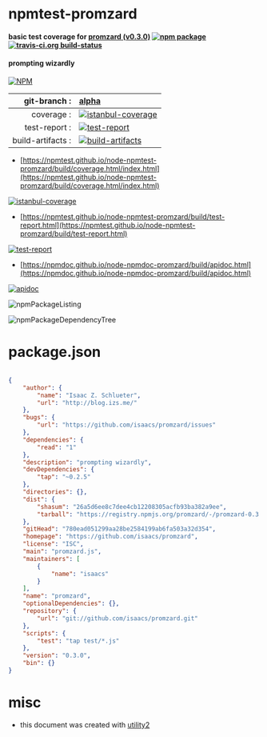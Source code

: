 # npmtest-promzard

#### basic test coverage for  [promzard (v0.3.0)](https://github.com/isaacs/promzard)  [![npm package](https://img.shields.io/npm/v/npmtest-promzard.svg?style=flat-square)](https://www.npmjs.org/package/npmtest-promzard) [![travis-ci.org build-status](https://api.travis-ci.org/npmtest/node-npmtest-promzard.svg)](https://travis-ci.org/npmtest/node-npmtest-promzard)

#### prompting wizardly

[![NPM](https://nodei.co/npm/promzard.png?downloads=true&downloadRank=true&stars=true)](https://www.npmjs.com/package/promzard)

| git-branch : | [alpha](https://github.com/npmtest/node-npmtest-promzard/tree/alpha)|
|--:|:--|
| coverage : | [![istanbul-coverage](https://npmtest.github.io/node-npmtest-promzard/build/coverage.badge.svg)](https://npmtest.github.io/node-npmtest-promzard/build/coverage.html/index.html)|
| test-report : | [![test-report](https://npmtest.github.io/node-npmtest-promzard/build/test-report.badge.svg)](https://npmtest.github.io/node-npmtest-promzard/build/test-report.html)|
| build-artifacts : | [![build-artifacts](https://npmtest.github.io/node-npmtest-promzard/glyphicons_144_folder_open.png)](https://github.com/npmtest/node-npmtest-promzard/tree/gh-pages/build)|

- [https://npmtest.github.io/node-npmtest-promzard/build/coverage.html/index.html](https://npmtest.github.io/node-npmtest-promzard/build/coverage.html/index.html)

[![istanbul-coverage](https://npmtest.github.io/node-npmtest-promzard/build/screenCapture.buildCi.browser.%252Ftmp%252Fbuild%252Fcoverage.lib.html.png)](https://npmtest.github.io/node-npmtest-promzard/build/coverage.html/index.html)

- [https://npmtest.github.io/node-npmtest-promzard/build/test-report.html](https://npmtest.github.io/node-npmtest-promzard/build/test-report.html)

[![test-report](https://npmtest.github.io/node-npmtest-promzard/build/screenCapture.buildCi.browser.%252Ftmp%252Fbuild%252Ftest-report.html.png)](https://npmtest.github.io/node-npmtest-promzard/build/test-report.html)

- [https://npmdoc.github.io/node-npmdoc-promzard/build/apidoc.html](https://npmdoc.github.io/node-npmdoc-promzard/build/apidoc.html)

[![apidoc](https://npmdoc.github.io/node-npmdoc-promzard/build/screenCapture.buildCi.browser.%252Ftmp%252Fbuild%252Fapidoc.html.png)](https://npmdoc.github.io/node-npmdoc-promzard/build/apidoc.html)

![npmPackageListing](https://npmtest.github.io/node-npmtest-promzard/build/screenCapture.npmPackageListing.svg)

![npmPackageDependencyTree](https://npmtest.github.io/node-npmtest-promzard/build/screenCapture.npmPackageDependencyTree.svg)



# package.json

```json

{
    "author": {
        "name": "Isaac Z. Schlueter",
        "url": "http://blog.izs.me/"
    },
    "bugs": {
        "url": "https://github.com/isaacs/promzard/issues"
    },
    "dependencies": {
        "read": "1"
    },
    "description": "prompting wizardly",
    "devDependencies": {
        "tap": "~0.2.5"
    },
    "directories": {},
    "dist": {
        "shasum": "26a5d6ee8c7dee4cb12208305acfb93ba382a9ee",
        "tarball": "https://registry.npmjs.org/promzard/-/promzard-0.3.0.tgz"
    },
    "gitHead": "780ead051299aa28be2584199ab6fa503a32d354",
    "homepage": "https://github.com/isaacs/promzard",
    "license": "ISC",
    "main": "promzard.js",
    "maintainers": [
        {
            "name": "isaacs"
        }
    ],
    "name": "promzard",
    "optionalDependencies": {},
    "repository": {
        "url": "git://github.com/isaacs/promzard.git"
    },
    "scripts": {
        "test": "tap test/*.js"
    },
    "version": "0.3.0",
    "bin": {}
}
```



# misc
- this document was created with [utility2](https://github.com/kaizhu256/node-utility2)
